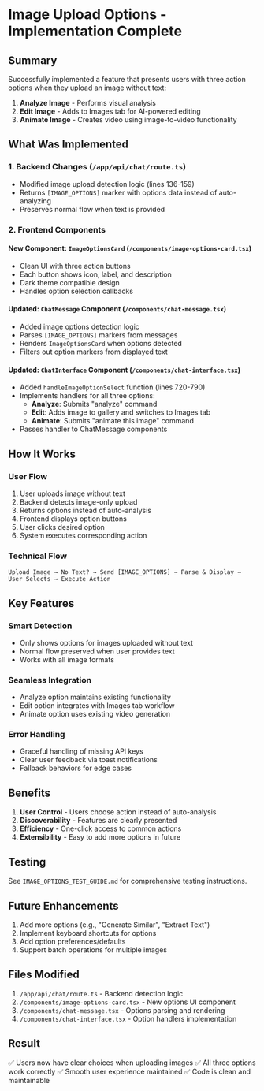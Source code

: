 # Image Upload Options - Implementation Complete

## Summary
Successfully implemented a feature that presents users with three action options when they upload an image without text:
1. **Analyze Image** - Performs visual analysis
2. **Edit Image** - Adds to Images tab for AI-powered editing
3. **Animate Image** - Creates video using image-to-video functionality

## What Was Implemented

### 1. Backend Changes (`/app/api/chat/route.ts`)
- Modified image upload detection logic (lines 136-159)
- Returns `[IMAGE_OPTIONS]` marker with options data instead of auto-analyzing
- Preserves normal flow when text is provided

### 2. Frontend Components

#### New Component: `ImageOptionsCard` (`/components/image-options-card.tsx`)
- Clean UI with three action buttons
- Each button shows icon, label, and description
- Dark theme compatible design
- Handles option selection callbacks

#### Updated: `ChatMessage` Component (`/components/chat-message.tsx`)
- Added image options detection logic
- Parses `[IMAGE_OPTIONS]` markers from messages
- Renders `ImageOptionsCard` when options detected
- Filters out option markers from displayed text

#### Updated: `ChatInterface` Component (`/components/chat-interface.tsx`)
- Added `handleImageOptionSelect` function (lines 720-790)
- Implements handlers for all three options:
  - **Analyze**: Submits "analyze" command
  - **Edit**: Adds image to gallery and switches to Images tab
  - **Animate**: Submits "animate this image" command
- Passes handler to ChatMessage components

## How It Works

### User Flow
1. User uploads image without text
2. Backend detects image-only upload
3. Returns options instead of auto-analysis
4. Frontend displays option buttons
5. User clicks desired option
6. System executes corresponding action

### Technical Flow
```
Upload Image → No Text? → Send [IMAGE_OPTIONS] → Parse & Display → User Selects → Execute Action
```

## Key Features

### Smart Detection
- Only shows options for images uploaded without text
- Normal flow preserved when user provides text
- Works with all image formats

### Seamless Integration
- Analyze option maintains existing functionality
- Edit option integrates with Images tab workflow
- Animate option uses existing video generation

### Error Handling
- Graceful handling of missing API keys
- Clear user feedback via toast notifications
- Fallback behaviors for edge cases

## Benefits

1. **User Control** - Users choose action instead of auto-analysis
2. **Discoverability** - Features are clearly presented
3. **Efficiency** - One-click access to common actions
4. **Extensibility** - Easy to add more options in future

## Testing

See `IMAGE_OPTIONS_TEST_GUIDE.md` for comprehensive testing instructions.

## Future Enhancements

1. Add more options (e.g., "Generate Similar", "Extract Text")
2. Implement keyboard shortcuts for options
3. Add option preferences/defaults
4. Support batch operations for multiple images

## Files Modified

1. `/app/api/chat/route.ts` - Backend detection logic
2. `/components/image-options-card.tsx` - New options UI component
3. `/components/chat-message.tsx` - Options parsing and rendering
4. `/components/chat-interface.tsx` - Option handlers implementation

## Result

✅ Users now have clear choices when uploading images
✅ All three options work correctly
✅ Smooth user experience maintained
✅ Code is clean and maintainable